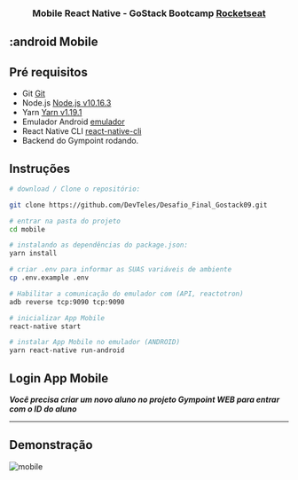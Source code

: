 <h3 align="center">
    Mobile React Native - GoStack Bootcamp  <a href="https://rocketseat.com.br" target="__blank">Rocketseat</a>
</h3>


## :android Mobile

## Pré requisitos

- Git [Git](https://git-scm.com)
- Node.js [Node.js v10.16.3](https://nodejs.org/)
- Yarn [Yarn v1.19.1](https://yarnpkg.com/)
- Emulador Android [emulador](https://www.genymotion.com/)
- React Native CLI [react-native-cli](https://github.com/react-native-community/cli)
- Backend do Gympoint rodando.

## Instruções

```bash
# download / Clone o repositório:

git clone https://github.com/DevTeles/Desafio_Final_Gostack09.git

# entrar na pasta do projeto
cd mobile

# instalando as dependências do package.json:
yarn install

# criar .env para informar as SUAS variáveis de ambiente
cp .env.example .env

# Habilitar a comunicação do emulador com (API, reactotron)
adb reverse tcp:9090 tcp:9090

# inicializar App Mobile
react-native start

# instalar App Mobile no emulador (ANDROID)
yarn react-native run-android

```

## Login App Mobile

**_Você precisa criar um novo aluno no projeto Gympoint WEB para entrar com o ID do aluno_**

---

## Demonstração

![mobile](https://user-images.githubusercontent.com/53085758/71630524-33ce9000-2be2-11ea-9108-20fd8570cb05.gif)
